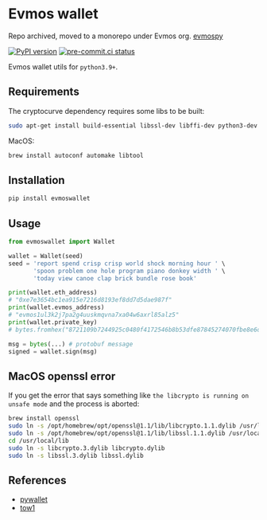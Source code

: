 # Evmos wallet

Repo archived, moved to a monorepo under Evmos org. [evmospy](https://github.com/evmospy)

[![PyPI version](https://badge.fury.io/py/evmoswallet.svg)](https://badge.fury.io/py/evmoswallet) [![pre-commit.ci status](https://results.pre-commit.ci/badge/github/hanchon-live/evmoswallet/master.svg)](https://results.pre-commit.ci/latest/github/hanchon-live/evmoswallet/master)

Evmos wallet utils for `python3.9+`.

## Requirements
The cryptocurve dependency requires some libs to be built:

```sh
sudo apt-get install build-essential libssl-dev libffi-dev python3-dev autoconf libtool pkgconf
```

MacOS:
```sh
brew install autoconf automake libtool
```

## Installation

```sh
pip install evmoswallet
```

## Usage

```python
from evmoswallet import Wallet

wallet = Wallet(seed)
seed = 'report spend crisp crisp world shock morning hour ' \
       'spoon problem one hole program piano donkey width ' \
       'today view canoe clap brick bundle rose book'

print(wallet.eth_address)
# "0xe7e3654bc1ea915e7216d8193ef8dd7d5dae987f"
print(wallet.evmos_address)
# "evmos1ul3k2j7pa2g4uuskmqvna7xa04w6axrl85alz5"
print(wallet.private_key)
# bytes.fromhex("8721109b7244925c0480f4172546b8b53dfe87845274070fbe8e6da739d1b813")

msg = bytes(...) # protobuf message
signed = wallet.sign(msg)
```

## MacOS openssl error
If you get the error that says something like `the libcrypto is running on unsafe mode` and the process is aborted:

```sh
brew install openssl
sudo ln -s /opt/homebrew/opt/openssl@1.1/lib/libcrypto.1.1.dylib /usr/local/lib
sudo ln -s /opt/homebrew/opt/openssl@1.1/lib/libssl.1.1.dylib /usr/local/lib
cd /usr/local/lib
sudo ln -s libcrypto.3.dylib libcrypto.dylib
sudo ln -s libssl.3.dylib libssl.dylib
```

## References

- [pywallet](https://github.com/ranaroussi/pywallet/)
- [tow1](https://pypi.org/project/two1/)
